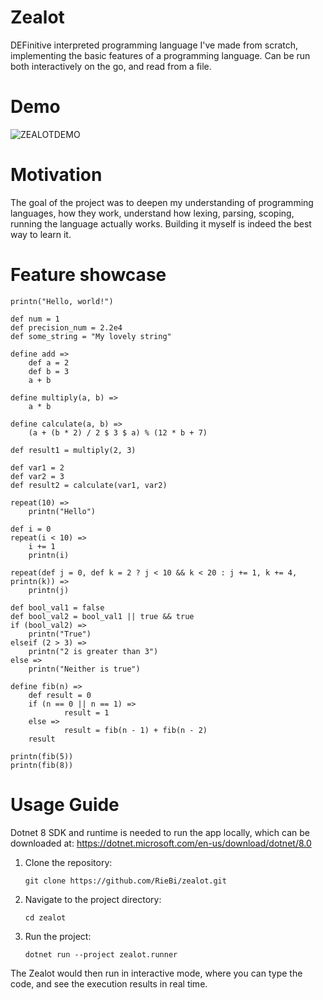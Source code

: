 # Zealot
DEFinitive interpreted programming language I've made from scratch, implementing the basic features of a programming language. Can be run both interactively on the go, and read from a file.

# Demo
![ZEALOTDEMO](https://github.com/user-attachments/assets/502fce36-1fce-4b0c-bc84-13d97d698744)


# Motivation
The goal of the project was to deepen my understanding of programming languages, how they work, understand how lexing, parsing, scoping, running the language actually works. Building it myself is indeed the best way to learn it.

# Feature showcase
```zealot
printn("Hello, world!")

def num = 1
def precision_num = 2.2e4
def some_string = "My lovely string"

define add =>
	def a = 2
	def b = 3
	a + b

define multiply(a, b) =>
	a * b

define calculate(a, b) =>
	(a + (b * 2) / 2 $ 3 $ a) % (12 * b + 7)

def result1 = multiply(2, 3)

def var1 = 2
def var2 = 3
def result2 = calculate(var1, var2)

repeat(10) =>
	printn("Hello")

def i = 0
repeat(i < 10) =>
	i += 1
	printn(i)

repeat(def j = 0, def k = 2 ? j < 10 && k < 20 : j += 1, k += 4, printn(k)) =>
	printn(j)

def bool_val1 = false
def bool_val2 = bool_val1 || true && true
if (bool_val2) =>
	printn("True")
elseif (2 > 3) =>
	printn("2 is greater than 3")
else =>
	printn("Neither is true")

define fib(n) =>
	def result = 0
	if (n == 0 || n == 1) =>
			result = 1
	else =>
			result = fib(n - 1) + fib(n - 2)
	result

printn(fib(5))
printn(fib(8))
```

# Usage Guide
Dotnet 8 SDK and runtime is needed to run the app locally, which can be downloaded at: https://dotnet.microsoft.com/en-us/download/dotnet/8.0

1. Clone the repository:
   ```
   git clone https://github.com/RieBi/zealot.git
   ```
1. Navigate to the project directory:
   ```
   cd zealot
   ```
1. Run the project:
   ```
   dotnet run --project zealot.runner
   ```
   
The Zealot would then run in interactive mode, where you can type the code, and see the execution results in real time.
